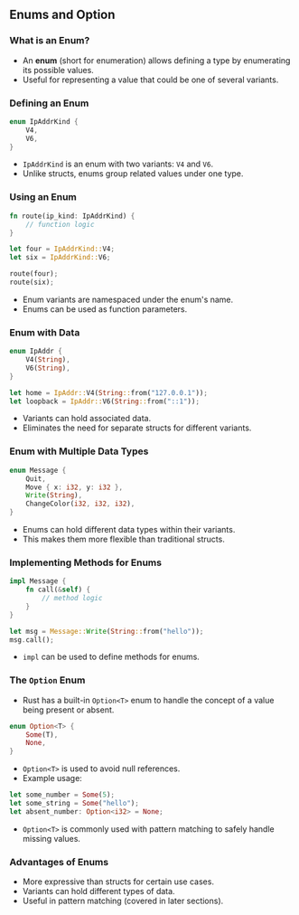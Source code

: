 ## Enums and Option

### What is an Enum?
- An **enum** (short for enumeration) allows defining a type by enumerating its possible values.
- Useful for representing a value that could be one of several variants.

### Defining an Enum
```rust
enum IpAddrKind {
    V4,
    V6,
}
```
- `IpAddrKind` is an enum with two variants: `V4` and `V6`.
- Unlike structs, enums group related values under one type.

### Using an Enum
```rust
fn route(ip_kind: IpAddrKind) {
    // function logic
}

let four = IpAddrKind::V4;
let six = IpAddrKind::V6;

route(four);
route(six);
```
- Enum variants are namespaced under the enum's name.
- Enums can be used as function parameters.

### Enum with Data
```rust
enum IpAddr {
    V4(String),
    V6(String),
}

let home = IpAddr::V4(String::from("127.0.0.1"));
let loopback = IpAddr::V6(String::from("::1"));
```
- Variants can hold associated data.
- Eliminates the need for separate structs for different variants.

### Enum with Multiple Data Types
```rust
enum Message {
    Quit,
    Move { x: i32, y: i32 },
    Write(String),
    ChangeColor(i32, i32, i32),
}
```
- Enums can hold different data types within their variants.
- This makes them more flexible than traditional structs.

### Implementing Methods for Enums
```rust
impl Message {
    fn call(&self) {
        // method logic
    }
}

let msg = Message::Write(String::from("hello"));
msg.call();
```
- `impl` can be used to define methods for enums.

### The `Option` Enum
- Rust has a built-in `Option<T>` enum to handle the concept of a value being present or absent.
```rust
enum Option<T> {
    Some(T),
    None,
}
```
- `Option<T>` is used to avoid null references.
- Example usage:
```rust
let some_number = Some(5);
let some_string = Some("hello");
let absent_number: Option<i32> = None;
```
- `Option<T>` is commonly used with pattern matching to safely handle missing values.

### Advantages of Enums
- More expressive than structs for certain use cases.
- Variants can hold different types of data.
- Useful in pattern matching (covered in later sections).
